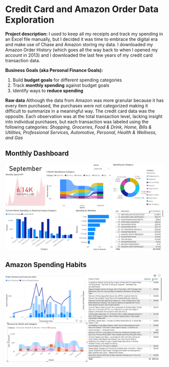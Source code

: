 # Credit Card and Amazon Order Data Exploration

**Project description:** I used to keep all my receipts and track my spending in an Excel file manually, but I decided it was time to embrace the digital era and make use of Chase and Amazon storing my data. I downloaded my Amazon Order History (which goes all the way back to when I opened my account in 2013) and I downloaded the last few years of my credit card transaction data.

**Business Goals (aka Personal Finance Goals):**
1. Build **budget goals** for different spending categories
2. Track **monthly spending** against budget goals
3. Identify ways to **reduce spending**


**Raw data** Although the data from Amazon was more granular because it has every item purchased, the purchases were not categorized making it difficult to summarize in a meaningful way.  The credit card data was the opposite.  Each observation was at the total transaction level, lacking insight into individual purchases, but each transaction was labeled using the following categories: *Shopping, Groceries, Food & Drink, Home, Bills & Utilities, Professional Services, Automotive, Personal, Health & Wellness, and Gas*

## Monthly Dashboard
<img src="images/CCmonthly_dash.png?raw=true"/>


## Amazon Spending Habits
<img src="images/amazon_shopping2025.png?raw=true"/>



